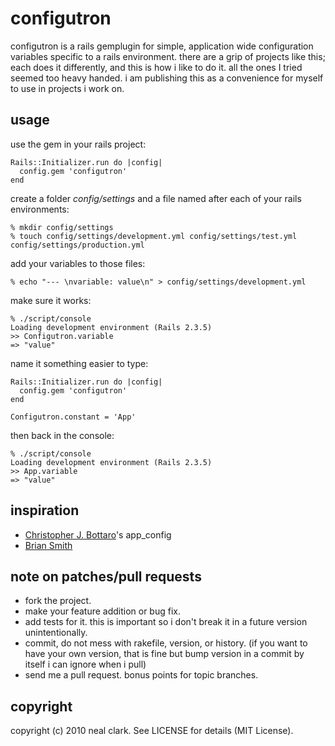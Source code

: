 configutron
===========

configutron is a rails gemplugin for simple, application wide configuration variables specific to a rails environment. there are a grip of projects like this; each does it differently, and this is how i like to do it. all the ones I tried seemed too heavy handed. i am publishing this as a convenience for myself to use in projects i work on.

usage
-----

use the gem in your rails project:

    Rails::Initializer.run do |config|
	  config.gem 'configutron'
	end

create a folder *config/settings* and a file named after each of your rails environments:

    % mkdir config/settings
    % touch config/settings/development.yml config/settings/test.yml config/settings/production.yml

add your variables to those files:

    % echo "--- \nvariable: value\n" > config/settings/development.yml

make sure it works:

    % ./script/console
    Loading development environment (Rails 2.3.5)
    >> Configutron.variable
    => "value"

name it something easier to type:

    Rails::Initializer.run do |config|
      config.gem 'configutron'
    end
    
    Configutron.constant = 'App'

then back in the console:

    % ./script/console
    Loading development environment (Rails 2.3.5)
    >> App.variable
    => "value"

inspiration
-----------
* [Christopher J. Bottaro](http://github.com/cjbottaro/app_config/)'s app_config
* [Brian Smith](http://swig505.com)

note on patches/pull requests
-----------------------------
* fork the project.
* make your feature addition or bug fix.
* add tests for it. this is important so i don't break it in a
  future version unintentionally.
* commit, do not mess with rakefile, version, or history.
  (if you want to have your own version, that is fine but bump version in a commit by itself i can ignore when i pull)
* send me a pull request. bonus points for topic branches.


copyright
---------
copyright (c) 2010 neal clark. See LICENSE for details (MIT License).
